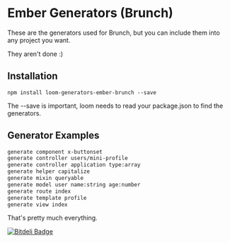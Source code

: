 Ember Generators (Brunch)
================================

These are the generators used for Brunch, but you can include
them into any project you want.

They aren't done :)

Installation
------------

`npm install loom-generators-ember-brunch --save`

The --save is important, loom needs to read your package.json to find
the generators.

Generator Examples
------------------

```sh
generate component x-buttonset
generate controller users/mini-profile
generate controller application type:array
generate helper capitalize
generate mixin queryable
generate model user name:string age:number
generate route index
generate template profile
generate view index
```

That's pretty much everything.



[![Bitdeli Badge](https://d2weczhvl823v0.cloudfront.net/cavneb/loom-generators-ember-brunch/trend.png)](https://bitdeli.com/free "Bitdeli Badge")

